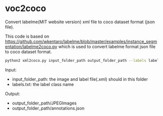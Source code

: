 # voc2coco
Convert labelme(MIT website version) xml file to coco dataset format (json file).

This code is based on https://github.com/wkentaro/labelme/blob/master/examples/instance_segmentation/labelme2coco.py which is used to convert labelme format json file to coco dataset format.

```bash
python2 xml2coco.py input_folder_path output_folder_path --labels labels.txt
```
Input:
  - input_folder_path: the image and label file(.xml) should in this folder
  - labels.txt: the label class name

Output:
  - output_folder_path/JPEGImages
  - output_folder_path/annotations.json
